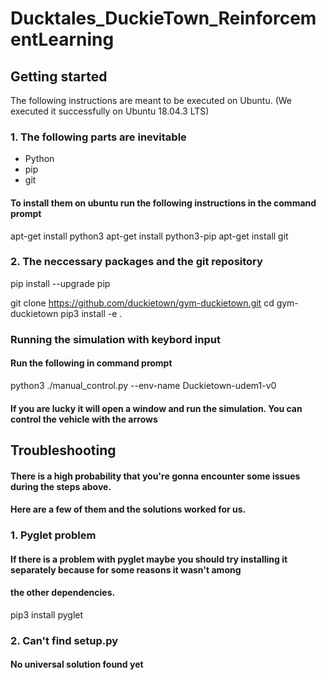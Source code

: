 # Ducktales_DuckieTown_ReinforcementLearning

## Getting started

The following instructions are meant to be executed on Ubuntu. (We executed it successfully on Ubuntu 18.04.3 LTS)

### 1. The following parts are inevitable

- Python
- pip
- git

#### To install them on ubuntu run the following instructions in the command prompt

apt-get install python3
apt-get install python3-pip
apt-get install git

### 2. The neccessary packages and the git repository

pip install --upgrade pip

git clone https://github.com/duckietown/gym-duckietown.git
cd gym-duckietown
pip3 install -e .

### Running the simulation with keybord input
#### Run the following in command prompt

python3 ./manual_control.py --env-name Duckietown-udem1-v0

#### If you are lucky it will open a window and run the simulation. You can control the vehicle with the arrows

## Troubleshooting

#### There is a high probability that you're gonna encounter some issues during the steps above.
#### Here are a few of them and the solutions worked for us.

### 1. Pyglet problem
#### If there is a problem with pyglet maybe you should try installing it separately because for some reasons it wasn't among
#### the other dependencies.
pip3 install pyglet

### 2. Can't find setup.py
#### No universal solution found yet
